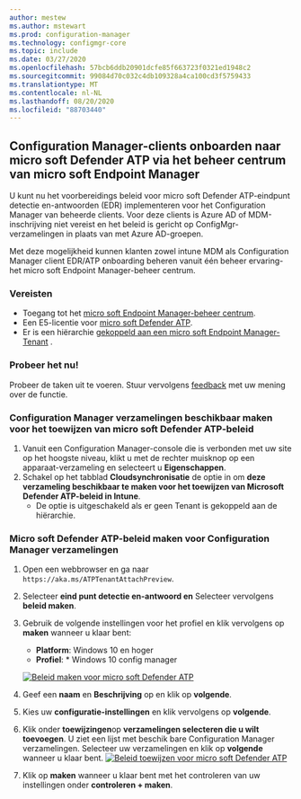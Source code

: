 ```yaml
---
author: mestew
ms.author: mstewart
ms.prod: configuration-manager
ms.technology: configmgr-core
ms.topic: include
ms.date: 03/27/2020
ms.openlocfilehash: 57bcb6ddb20901dcfe85f663723f0321ed1948c2
ms.sourcegitcommit: 99084d70c032c4db109328a4ca100cd3f5759433
ms.translationtype: MT
ms.contentlocale: nl-NL
ms.lasthandoff: 08/20/2020
ms.locfileid: "88703440"
---
```

## <a name="onboard-configuration-manager-clients-to-microsoft-defender-atp-via-the-microsoft-endpoint-manager-admin-center"></a><a name="bkmk_atp"></a> Configuration Manager-clients onboarden naar micro soft Defender ATP via het beheer centrum van micro soft Endpoint Manager
<!--5691658-->
U kunt nu het voorbereidings beleid voor micro soft Defender ATP-eindpunt detectie en-antwoorden (EDR) implementeren voor het Configuration Manager van beheerde clients. Voor deze clients is Azure AD of MDM-inschrijving niet vereist en het beleid is gericht op ConfigMgr-verzamelingen in plaats van met Azure AD-groepen.

Met deze mogelijkheid kunnen klanten zowel intune MDM als Configuration Manager client EDR/ATP onboarding beheren vanuit één beheer ervaring-het micro soft Endpoint Manager-beheer centrum.

### <a name="prerequisites"></a>Vereisten

- Toegang tot het [micro soft Endpoint Manager-beheer centrum](https://endpoint.microsoft.com/).
- Een E5-licentie voor [micro soft Defender ATP](/windows/security/threat-protection/microsoft-defender-atp/minimum-requirements#licensing-requirements).
- Er is een hiërarchie [gekoppeld aan een micro soft Endpoint Manager-Tenant](/configmgr/core/get-started/2020/technical-preview-2002-2#bkmk_attach) .

### <a name="try-it-out"></a>Probeer het nu!

Probeer de taken uit te voeren. Stuur vervolgens [feedback](../../technical-preview-2003.md#bkmk_feedback) met uw mening over de functie.

### <a name="make-configuration-manager-collections-available-to-assign-microsoft-defender-atp-policies"></a>Configuration Manager verzamelingen beschikbaar maken voor het toewijzen van micro soft Defender ATP-beleid

1. Vanuit een Configuration Manager-console die is verbonden met uw site op het hoogste niveau, klikt u met de rechter muisknop op een apparaat-verzameling en selecteert u **Eigenschappen**.
1. Schakel op het tabblad **Cloudsynchronisatie** de optie in om **deze verzameling beschikbaar te maken voor het toewijzen van Microsoft Defender ATP-beleid in Intune**.
   - De optie is uitgeschakeld als er geen Tenant is gekoppeld aan de hiërarchie.

### <a name="create-microsoft-defender-atp-policy-for-configuration-manager-collections"></a>Micro soft Defender ATP-beleid maken voor Configuration Manager verzamelingen

1. Open een webbrowser en ga naar `https://aka.ms/ATPTenantAttachPreview`.
1. Selecteer **eind punt detectie en-antwoord en** Selecteer vervolgens **beleid maken**.
1. Gebruik de volgende instellingen voor het profiel en klik vervolgens op **maken** wanneer u klaar bent:
   - **Platform**: Windows 10 en hoger
   - **Profiel**: * Windows 10 config manager

   [![Beleid maken voor micro soft Defender ATP](../../media/5691658-create-atp-policy.png)](../../media/5691658-create-atp-policy.png#lightbox)
1. Geef een **naam** en **Beschrijving** op en klik op **volgende**.
1. Kies uw **configuratie-instellingen** en klik vervolgens op **volgende**.
1. Klik onder **toewijzingen**op **verzamelingen selecteren die u wilt toevoegen**. U ziet een lijst met beschik bare Configuration Manager verzamelingen. Selecteer uw verzamelingen en klik op **volgende** wanneer u klaar bent.
   [![Beleid toewijzen voor micro soft Defender ATP](../../media/5691658-assign-atp-policy.png)](../../media/5691658-assign-atp-policy.png#lightbox)
1. Klik op **maken** wanneer u klaar bent met het controleren van uw instellingen onder **controleren + maken**.